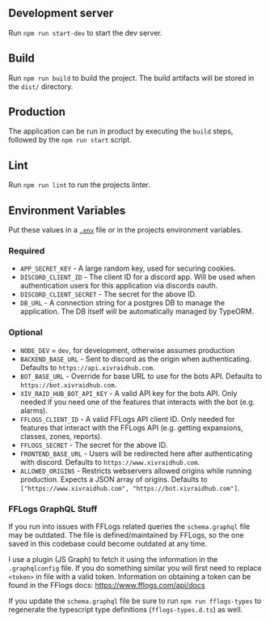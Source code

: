 ## Development server

Run `npm run start-dev` to start the dev server.

## Build

Run `npm run build` to build the project. The build artifacts will be stored in the `dist/` directory.

## Production

The application can be run in product by executing the `build` steps, followed by the `npm run start` script.

## Lint

Run `npm run lint` to run the projects linter.

## Environment Variables

Put these values in a [`.env`](https://www.npmjs.com/package/dotenv) file or in the projects environment variables.

### Required

* `APP_SECRET_KEY` - A large random key, used for securing cookies.
* `DISCORD_CLIENT_ID` - The client ID for a discord app. Will be used when authentication users for this application via discords oauth.
* `DISCORD_CLIENT_SECRET` - The secret for the above ID.
* `DB_URL` - A connection string for a postgres DB to manage the application. The DB itself will be automatically managed by TypeORM.
### Optional

* `NODE_DEV` = `dev`, for development, otherwise assumes production
* `BACKEND_BASE_URL` - Sent to discord as the origin when authenticating. Defaults to `https://api.xivraidhub.com`.
* `BOT_BASE_URL` - Override for base URL to use for the bots API. Defaults to `https://bot.xivraidhub.com`.
* `XIV_RAID_HUB_BOT_API_KEY` - A valid API key for the bots API. Only needed if you need one of the features that interacts with the bot (e.g. alarms).
* `FFLOGS_CLIENT_ID` - A valid FFLogs API client ID. Only needed for features that interact with the FFLogs API (e.g. getting expansions, classes, zones, reports).
* `FFLOGS_SECRET` - The secret for the above ID.
* `FRONTEND_BASE_URL` - Users will be redirected here after authenticating with discord. Defaults to `https://www.xivraidhub.com`.
* `ALLOWED_ORIGINS` - Restricts webservers allowed origins while running production. Expects a JSON array of origins. Defaults to `["https://www.xivraidhub.com", "https://bot.xivraidhub.com"]`.

### FFLogs GraphQL Stuff
If you run into issues with FFLogs related queries the `schema.graphql` file may be outdated. The file is defined/maintained by FFLogs, so the one saved in this codebase could become outdated at any time.

I use a plugin (JS Graph) to fetch it using the information in the `.graphqlconfig` file. If you do something similar you will first need to replace `<token>` in file with a valid token. Information on obtaining a token can be found in the FFlogs docs: https://www.fflogs.com/api/docs 

If you update the `schema.graphql` file be sure to run `npm run fflogs-types` to regenerate the typescript type definitions (`fflogs-types.d.ts`) as well.
